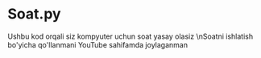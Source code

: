# Soat.py
Ushbu kod orqali siz kompyuter uchun soat yasay olasiz
\nSoatni ishlatish bo'yicha qo'llanmani YouTube sahifamda joylaganman
